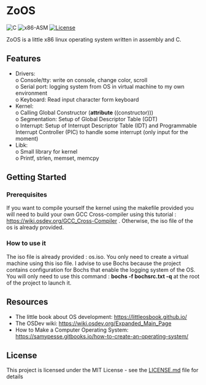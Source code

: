 # ZoOS
![C](https://img.shields.io/badge/C-blue.svg)
![x86-ASM](https://img.shields.io/badge/x86-Assembly-blue.svg)
[![License](https://img.shields.io/badge/license-MIT-blue.svg)](https://opensource.org/licenses/MIT)

ZoOS is a little x86 linux operating system written in assembly and C. 

## Features

-	Drivers:  
  o	Console/tty: write on console, change color, scroll
  <br/>o	Serial port: logging system from OS in virtual machine to my own environment
  <br/>o	Keyboard: Read input character form keyboard
-	Kernel:
  <br/>o	Calling Global Constructor (__attribute__ ((constructor)))
  <br/>o	Segmentation: Setup of Global Descriptor Table (GDT)
  <br/>o	Interrupt: Setup of Interrupt Descriptor Table (IDT) and Programmable Interrupt Controller (PIC) to handle some interrupt (only input for the moment)
-	Libk:
  <br/>o	Small library for kernel
  <br/>o	Printf, strlen, memset, memcpy


## Getting Started

### Prerequisites

If you want to compile yourself the kernel using the makefile provided you will need to build your own GCC Cross-compiler using this tutorial : https://wiki.osdev.org/GCC_Cross-Compiler . Otherwise, the iso file of the os is already provided.

### How to use it

The iso file is already provided : os.iso. You only need to create a virtual machine using this iso file. I advise 
to use Bochs because the project contains configuration for Bochs that enable the logging system of the OS. You will only need to use this command : <b>bochs -f bochsrc.txt -q</b> at the root of the project to launch it.

## Resources

-	The little book about OS development:  https://littleosbook.github.io/
-	The OSDev wiki: https://wiki.osdev.org/Expanded_Main_Page
-	How to Make a Computer Operating System: https://samypesse.gitbooks.io/how-to-create-an-operating-system/ 

## License

This project is licensed under the MIT License - see the [LICENSE.md](LICENSE.md) file for details
